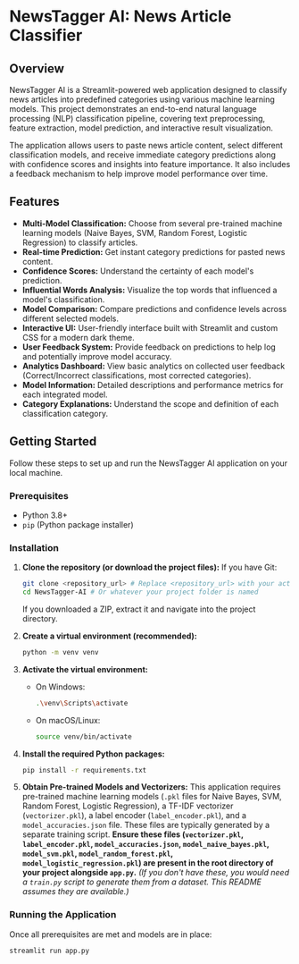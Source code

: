 # NewsTagger AI: News Article Classifier

## Overview

NewsTagger AI is a Streamlit-powered web application designed to classify news articles into predefined categories using various machine learning models. This project demonstrates an end-to-end natural language processing (NLP) classification pipeline, covering text preprocessing, feature extraction, model prediction, and interactive result visualization.

The application allows users to paste news article content, select different classification models, and receive immediate category predictions along with confidence scores and insights into feature importance. It also includes a feedback mechanism to help improve model performance over time.

## Features

* **Multi-Model Classification:** Choose from several pre-trained machine learning models (Naive Bayes, SVM, Random Forest, Logistic Regression) to classify articles.
* **Real-time Prediction:** Get instant category predictions for pasted news content.
* **Confidence Scores:** Understand the certainty of each model's prediction.
* **Influential Words Analysis:** Visualize the top words that influenced a model's classification.
* **Model Comparison:** Compare predictions and confidence levels across different selected models.
* **Interactive UI:** User-friendly interface built with Streamlit and custom CSS for a modern dark theme.
* **User Feedback System:** Provide feedback on predictions to help log and potentially improve model accuracy.
* **Analytics Dashboard:** View basic analytics on collected user feedback (Correct/Incorrect classifications, most corrected categories).
* **Model Information:** Detailed descriptions and performance metrics for each integrated model.
* **Category Explanations:** Understand the scope and definition of each classification category.

## Getting Started

Follow these steps to set up and run the NewsTagger AI application on your local machine.

### Prerequisites

* Python 3.8+
* `pip` (Python package installer)

### Installation

1.  **Clone the repository (or download the project files):**
    If you have Git:
    ```bash
    git clone <repository_url> # Replace <repository_url> with your actual repo URL if hosted
    cd NewsTagger-AI # Or whatever your project folder is named
    ```
    If you downloaded a ZIP, extract it and navigate into the project directory.

2.  **Create a virtual environment (recommended):**
    ```bash
    python -m venv venv
    ```

3.  **Activate the virtual environment:**
    * On Windows:
        ```bash
        .\venv\Scripts\activate
        ```
    * On macOS/Linux:
        ```bash
        source venv/bin/activate
        ```

4.  **Install the required Python packages:**
    ```bash
    pip install -r requirements.txt
    ```

5.  **Obtain Pre-trained Models and Vectorizers:**
    This application requires pre-trained machine learning models (`.pkl` files for Naive Bayes, SVM, Random Forest, Logistic Regression), a TF-IDF vectorizer (`vectorizer.pkl`), a label encoder (`label_encoder.pkl`), and a `model_accuracies.json` file. These files are typically generated by a separate training script. **Ensure these files (`vectorizer.pkl`, `label_encoder.pkl`, `model_accuracies.json`, `model_naive_bayes.pkl`, `model_svm.pkl`, `model_random_forest.pkl`, `model_logistic_regression.pkl`) are present in the root directory of your project alongside `app.py`.**
    *(If you don't have these, you would need a `train.py` script to generate them from a dataset. This README assumes they are available.)*

### Running the Application

Once all prerequisites are met and models are in place:

```bash
streamlit run app.py
